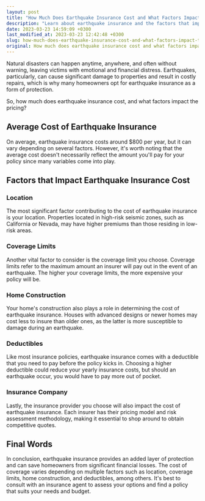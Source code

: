 ```yaml
---
layout: post
title: "How Much Does Earthquake Insurance Cost and What Factors Impact the Cost"
description: "Learn about earthquake insurance and the factors that impact its cost, such as location, coverage limits, and home construction."
date: 2023-03-23 14:59:09 +0300
last_modified_at: 2023-03-23 12:42:48 +0300
slug: how-much-does-earthquake-insurance-cost-and-what-factors-impact-the-cost
original: How much does earthquake insurance cost and what factors impact the cost
---
```

Natural disasters can happen anytime, anywhere, and often without warning, leaving victims with emotional and financial distress. Earthquakes, particularly, can cause significant damage to properties and result in costly repairs, which is why many homeowners opt for earthquake insurance as a form of protection.

So, how much does earthquake insurance cost, and what factors impact the pricing?

## Average Cost of Earthquake Insurance

On average, earthquake insurance costs around $800 per year, but it can vary depending on several factors. However, it's worth noting that the average cost doesn't necessarily reflect the amount you'll pay for your policy since many variables come into play.

## Factors that Impact Earthquake Insurance Cost

### Location

The most significant factor contributing to the cost of earthquake insurance is your location. Properties located in high-risk seismic zones, such as California or Nevada, may have higher premiums than those residing in low-risk areas.

### Coverage Limits

Another vital factor to consider is the coverage limit you choose. Coverage limits refer to the maximum amount an insurer will pay out in the event of an earthquake. The higher your coverage limits, the more expensive your policy will be.

### Home Construction

Your home's construction also plays a role in determining the cost of earthquake insurance. Houses with advanced designs or newer homes may cost less to insure than older ones, as the latter is more susceptible to damage during an earthquake.

### Deductibles

Like most insurance policies, earthquake insurance comes with a deductible that you need to pay before the policy kicks in. Choosing a higher deductible could reduce your yearly insurance costs, but should an earthquake occur, you would have to pay more out of pocket.

### Insurance Company

Lastly, the insurance provider you choose will also impact the cost of earthquake insurance. Each insurer has their pricing model and risk assessment methodology, making it essential to shop around to obtain competitive quotes.

## Final Words

In conclusion, earthquake insurance provides an added layer of protection and can save homeowners from significant financial losses. The cost of coverage varies depending on multiple factors such as location, coverage limits, home construction, and deductibles, among others. It's best to consult with an insurance agent to assess your options and find a policy that suits your needs and budget.